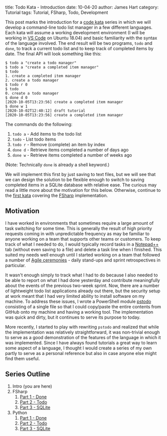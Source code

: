 title: Todo Kata - Introduction
date: 10-04-20
author: James Hart
category: Tutorial
tags: Tutorial, FSharp, Todo, Development

This post marks the introduction for a [code kata](https://en.wikipedia.org/wiki/Kata_(programming)) series in which we will develop a command-line todo list manager in a few different languages.
Each kata will assume a working development environment (I will be working in [VS Code](https://code.visualstudio.com/) on Ubuntu 18.04) and basic familiarity with the syntax of the language involved.
The end result will be two programs, `todo` and `done`, to track a current todo list and to keep track of completed items by date.
The final API will look something like this:

```shell
$ todo a "create a todo manager"
$ todo a "create a completed item manager"
$ todo
1. create a completed item manager
2. create a todo manager
$ todo r 0
$ todo
0. create a todo manager
$ done d 0
[2020-10-05T13:23:56] create a completed item manager
$ done w 1
[2020-10-02T12:40:12] draft tutorial
[2020-10-05T13:23:56] create a completed item manager
```

The commands do the following:

1. `todo a` - Add items to the todo list
2. `todo` - List todo items
3. `todo r` - Remove (complete) an item by index
4. `done d` - Retrieve items completed a number of days ago
5. `done w` - Retrieve items completed a number of weeks ago

(Note: Technically `done` is already a shell keyword.)

We will implement this first by just saving to text files, but we will see that we can design the solution to be flexible enough to switch to saving completed items in a SQLite database with relative ease.
The curious may read a little more about the motivation for this below.
Otherwise, continue to the [first kata]({static}/todo-kata-fsharp-part-1) covering the [FSharp](https://fsharp.org/) implementation.

## Motivation

I have worked in environments that sometimes require a large amount of task switching for some time.
This is generally the result of high priority requests coming in with unpredictable frequency as may be familiar to anyone working on a team that supports other teams or customers.
To keep track of what I needed to do, I would typically record tasks in a [Notepad++](https://notepad-plus-plus.org/) tab (without even saving to a file) and delete a task line when I finished.
This suited my needs well enough until I started working on a team that followed a number of [Agile ceremonies](https://www.atlassian.com/agile/scrum/ceremonies) - daily stand-ups and sprint retrospectives in particular.

It wasn't enough simply to track what I had to do because I also needed to be able to report on what I had done yesterday and contribute meaningfully about the events of the previous two-week sprint.
Now, there are a number of lightweight todo list applications already out there, but the security setup at work meant that I had very limited ability to install software on my machine.
To address these issues, I wrote a PowerShell module [pstodo](https://github.com/jameselliothart/pstodo) consisting of a single file so that I could copy/paste the entire contents from GitHub onto my machine and having a working tool.
The implementation was quick and dirty, but it continues to serve its purpose to today.

More recently, I started to play with rewriting `pstodo` and realized that while the implementation was relatively straightforward, it was non-trivial enough to serve as a good demonstration of the features of the language in which it was implemented.
Since I have always found tutorials a great way to learn some aspect of a language, I thought I would create a series of my own partly to serve as a personal reference but also in case anyone else might find them useful.

## Series Outline

1. Intro (you are here)
2. FSharp
   1. [Part 1 - Done]({static}/todo-kata-fsharp-part-1)
   2. [Part 2 - Todo]({static}/todo-kata-fsharp-part-2)
   3. [Part 3 - SQLite]({static}/todo-kata-fsharp-part-3)
3. Python
   1. [Part 1 - Done]({static}/todo-kata-python-part-1)
   2. [Part 2 - Todo]({static}/todo-kata-python-part-2)
   3. [Part 3 - SQLite]({static}/todo-kata-python-part-3)
